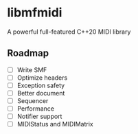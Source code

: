 # libmfmidi

A powerful full-featured C++20 MIDI library

## Roadmap

- [ ] Write SMF
- [ ] Optimize headers
- [ ] Exception safety
- [ ] Better document
- [ ] Sequencer
- [ ] Performance
- [ ] Notifier support
- [ ] MIDIStatus and MIDIMatrix
